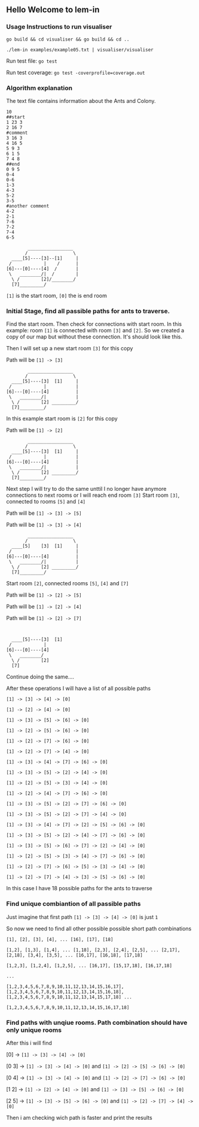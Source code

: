 ## Hello Welcome to lem-in
### Usage Instructions to run visualiser
`go build && cd visualiser && go build && cd ..`

`./lem-in examples/example05.txt | visualiser/visualiser`

Run test file: `go test`

Run test coverage: `go test -coverprofile=coverage.out`

### Algorithm explanation

The text file contains information about the Ants and Colony.

```
10
##start
1 23 3
2 16 7
#comment
3 16 3
4 16 5
5 9 3
6 1 5
7 4 8
##end
0 9 5
0-4
0-6
1-3
4-3
5-2
3-5
#another comment
4-2
2-1
7-6
7-2
7-4
6-5
```


```console
        _________________
       /                 \
  ____[5]----[3]--[1]     |
 /            |    /      |
[6]---[0]----[4]  /       |
 \   ________/|  /        |
  \ /        [2]/________/
  [7]_________/
```

`[1]` is the start room, `[0]` the is end room

### Initial Stage, find all passible paths for ants to traverse.

Find the start room. Then check for connections with start room.
In this example: room `[1]` is connected with room `[3]` and `[2]`.
So we created a copy of our map but without these connection. It's should look like this.

Then I will set up a new start room `[3]` for this copy 

Path will be `[1] -> [3]` 

```console
        _________________           
       /                 \
  ____[5]----[3]  [1]     |
 /            |           |
[6]---[0]----[4]          |
 \   ________/|           |
  \ /        [2] _________/
  [7]_________/
```

In this example start room is `[2]` for this copy

Path will be `[1] -> [2]` 

```console
        _________________
       /                 \
  ____[5]----[3]  [1]     |
 /            |           |
[6]---[0]----[4]          |
 \   ________/|           |
  \ /        [2] _________/
  [7]_________/
```

Next step I will try to do the same unttil I no longer have anymore connections to next rooms or I will reach end room `[3]`
Start room `[3]`, connected to rooms `[5]` and `[4]`

Path will be `[1] -> [3] -> [5]` 

Path will be `[1] -> [3] -> [4]` 

```console
        _________________
       /                 \
  ____[5]    [3]  [1]     |
 /                        |
[6]---[0]----[4]          |
 \   ________/|           |
  \ /        [2] _________/
  [7]_________/
```

Start room `[2]`, connected rooms `[5]`, `[4]` and `[7]`

Path will be `[1] -> [2] -> [5]` 

Path will be `[1] -> [2] -> [4]` 

Path will be `[1] -> [2] -> [7]` 

```console
            
                          
  ____[5]----[3]  [1]      
 /            |            
[6]---[0]----[4]           
 \   ________/             
  \ /        [2]           
  [7]          
```

Continue doing the same....

After these operations I will have a list of all possible paths

`[1] -> [3] -> [4] -> [0]`

`[1] -> [2] -> [4] -> [0]`

`[1] -> [3] -> [5] -> [6] -> [0]`

`[1] -> [2] -> [5] -> [6] -> [0]`

`[1] -> [2] -> [7] -> [6] -> [0]`

`[1] -> [2] -> [7] -> [4] -> [0]`

`[1] -> [3] -> [4] -> [7] -> [6] -> [0]`

`[1] -> [3] -> [5] -> [2] -> [4] -> [0]`

`[1] -> [2] -> [5] -> [3] -> [4] -> [0]`

`[1] -> [2] -> [4] -> [7] -> [6] -> [0]`

`[1] -> [3] -> [5] -> [2] -> [7] -> [6] -> [0]`

`[1] -> [3] -> [5] -> [2] -> [7] -> [4] -> [0]`

`[1] -> [3] -> [4] -> [7] -> [2] -> [5] -> [6] -> [0]`

`[1] -> [3] -> [5] -> [2] -> [4] -> [7] -> [6] -> [0]`

`[1] -> [3] -> [5] -> [6] -> [7] -> [2] -> [4] -> [0]`

`[1] -> [2] -> [5] -> [3] -> [4] -> [7] -> [6] -> [0]`

`[1] -> [2] -> [7] -> [6] -> [5] -> [3] -> [4] -> [0]`

`[1] -> [2] -> [7] -> [4] -> [3] -> [5] -> [6] -> [0]` 

In this case I have 18 possible paths for the ants to traverse 

### Find unique combiantion of all passible paths

Just imagine that first path `[1] -> [3] -> [4] -> [0]` is just `1`

So now we need to find all other possible possible short path combinations

`[1], [2], [3], [4], ... [16], [17], [18]`

`[1,2], [1,3], [1,4], ... [1,18], [2,3], [2,4], [2,5], ... [2,17], [2,18], [3,4], [3,5], ... [16,17], [16,18], [17,18]`

`[1,2,3], [1,2,4], [1,2,5], ... [16,17], [15,17,18], [16,17,18]`

`...`

`[1,2,3,4,5,6,7,8,9,10,11,12,13,14,15,16,17], [1,2,3,4,5,6,7,8,9,10,11,12,13,14,15,16,18], [1,2,3,4,5,6,7,8,9,10,11,12,13,14,15,17,18] ...`

`[1,2,3,4,5,6,7,8,9,10,11,12,13,14,15,16,17,18]`

### Find paths with unqiue rooms. Path combination should have only unique rooms

After this i will find 

[0] -> `[1] -> [3] -> [4] -> [0]`

[0 3] -> `[1] -> [3] -> [4] -> [0]` and `[1] -> [2] -> [5] -> [6] -> [0]`

[0 4] -> `[1] -> [3] -> [4] -> [0]` and `[1] -> [2] -> [7] -> [6] -> [0]`

[1 2] -> `[1] -> [2] -> [4] -> [0]` and `[1] -> [3] -> [5] -> [6] -> [0]`

[2 5] -> `[1] -> [3] -> [5] -> [6] -> [0]` and `[1] -> [2] -> [7] -> [4] -> [0]`

Then i am checking wich path is faster and print the results